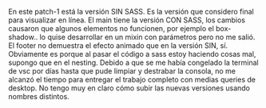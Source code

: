 En este patch-1 está la versión SIN SASS. Es la versión que considero final para visualizar en línea.
El main tiene la versión CON SASS, los cambios causaron que algunos elementos no funcionen, por ejemplo el box-shadow.. lo quise desarrollar en un mixin con parámetros pero no me salió.
El footer no demuestra el efecto animado que en la versión SIN, sí.
Obviamente es porque al pasar el código a sass estoy haciendo cosas mal, supongo que en el nesting.
Debido a que se me había congelado la terminal de vsc por días hasta que pude limpiar y destrabar la consola, no me alcanzó el tiempo para entregar el trabajo completo con medias queries de desktop.
No tengo muy en claro cómo subir las nuevas versiones usando nombres distintos.

